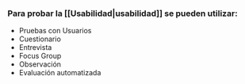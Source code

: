 ### Para probar la [[Usabilidad|usabilidad]] se pueden utilizar:
- Pruebas con Usuarios
- Cuestionario
- Entrevista
- Focus Group
- Observación
- Evaluación automatizada

